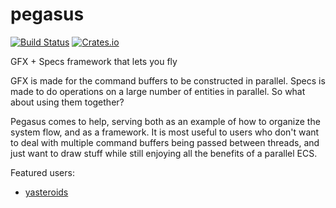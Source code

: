 # pegasus
[![Build Status](https://travis-ci.org/kvark/pegasus.svg)](https://travis-ci.org/kvark/pegasus)
[![Crates.io](https://img.shields.io/crates/v/pegasus.svg?maxAge=2592000)](https://crates.io/crates/pegasus)

GFX + Specs framework that lets you fly

GFX is made for the command buffers to be constructed in parallel.
Specs is made to do operations on a large number of entities in parallel.
So what about using them together?

Pegasus comes to help, serving both as an example of how to organize the system flow, and as a framework.
It is most useful to users who don't want to deal with multiple command buffers being passed between threads, and just want to draw stuff while still enjoying all the benefits of a parallel ECS.

Featured users:
 - [yasteroids](https://github.com/kvark/yasteroids)
